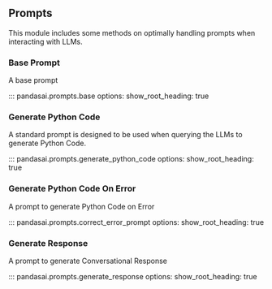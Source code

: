 ## Prompts
This module includes some methods on optimally handling prompts when interacting with LLMs.

### Base Prompt

A base prompt 

::: pandasai.prompts.base
    options:
      show_root_heading: true
 

### Generate Python Code

A standard prompt is designed to be used when querying the LLMs to generate Python Code. 

::: pandasai.prompts.generate_python_code
    options:
      show_root_heading: true

### Generate Python Code On Error

A prompt to generate Python Code on Error

::: pandasai.prompts.correct_error_prompt
    options:
      show_root_heading: true

### Generate Response

 A prompt to generate Conversational Response

::: pandasai.prompts.generate_response
    options:
      show_root_heading: true